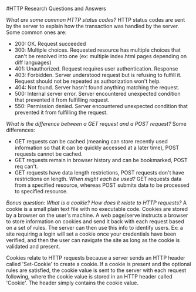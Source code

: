 #HTTP Research Questions and Answers

*What are some common HTTP status codes?*
HTTP status codes are sent by the server to explain how the transaction was handled by the server. 
Some common ones are:
* 200: OK. Request succeeded
* 300: Multiple choices. Requested resource has multiple choices that can't be resolved into one (ex: multiple index.html pages depending on diff languages)
* 401: Unauthorized. Request requires user authentication. Response 
* 403: Forbidden. Server understood request but is refusing to fulfill it. Request should not be repeated as authorization won't help. 
* 404: Not found. Server hasn't found anything matching the request.
* 500: Internal server error. Server encountered unexpected condition that prevented it from fulfilling request.
* 550: Permission denied. Server encountered unexpected condition that prevented it from fulfilling the request.


*What is the difference between a GET request and a POST request?* 
Some differences:
* GET requests can be cached (meaning can store recently used information so that it can be quickly accessed at a later time), POST requests cannot be cached.
* GET requests remain in browser history and can be bookmarked, POST req can't.
* GET requests have data length restrictions, POST requests don't have restrictions on length.
*When might each be used?*
GET requests data from a specified resource, whereas POST submits data to be processed to specified resource.

*Bonus question: What is a cookie? How does it relate to HTTP requests?*
A cookie is a small plain text file with no executable code. Cookies are stored by a browser on the user's machine. 
A web page/serve instructs a browser to store information on cookies and send it back with each request based on a set of rules. The server can then use this info to identify users. 
Ex: a site requiring a login will set a cookie once your credentials have been verified, and then the user can navigate the site as long as the cookie is validated and present. 

Cookies relate to HTTP requests because a server sends an HTTP header called 'Set-Cookie' to create a cookie. 
If a cookie is present and the optional rules are satisfied, the cookie value is sent to the server with each request following, where the cookie value is stored in an HTTP header called 'Cookie'. The header simply contains the cookie value.